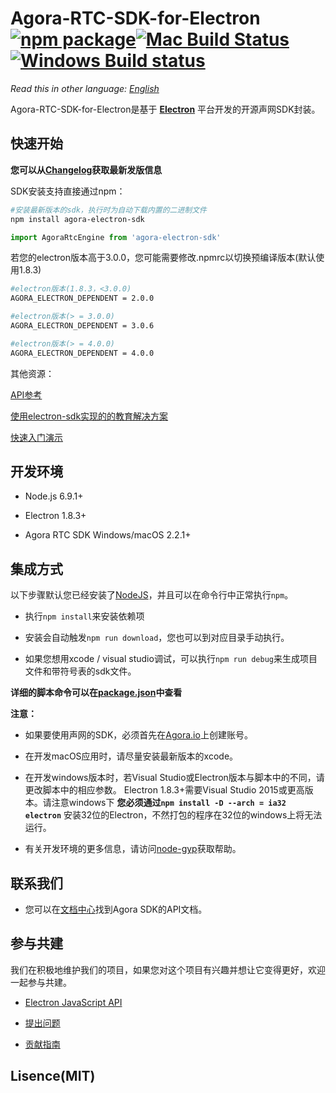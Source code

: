 # Agora-RTC-SDK-for-Electron [![npm package][npm-badge]][npm][![Mac Build Status](https://img.shields.io/travis/AgoraIO/Electron-SDK/release/2.3.2.svg?style=flat-square)](https://travis-ci.org/AgoraIO/Electron-SDK)[![Windows Build status](https://ci.appveyor.com/api/projects/status/github/AgoraIO/Electron-SDK?branch=release/2.3.2&svg=true)](https://ci.appveyor.com/project/menthays/electron-sdk/branch/release/2.3.2)

*Read this in other language: [English](README.md)*

Agora-RTC-SDK-for-Electron是基于 **[Electron](https://electronjs.org/)** 平台开发的开源声网SDK封装。

## 快速开始

**您可以从[Changelog](./CHANGELOG.md)获取最新发版信息**

SDK安装支持直接通过npm：

```bash
#安装最新版本的sdk，执行时为自动下载内置的二进制文件
npm install agora-electron-sdk
```

```javascript
import AgoraRtcEngine from 'agora-electron-sdk'
```

若您的electron版本高于3.0.0，您可能需要修改.npmrc以切换预编译版本(默认使用1.8.3)

```bash
#electron版本(1.8.3，<3.0.0)
AGORA_ELECTRON_DEPENDENT = 2.0.0

#electron版本(> = 3.0.0)
AGORA_ELECTRON_DEPENDENT = 3.0.6

#electron版本(> = 4.0.0)
AGORA_ELECTRON_DEPENDENT = 4.0.0
```

其他资源：

[API参考](./docs/apis.md)

[使用electron-sdk实现的的教育解决方案](https://github.com/AgoraIO/ARD-eEducation-with-Electron)

[快速入门演示](https://github.com/AgoraIO-Community/Agora-Electron-Quickstart)

## 开发环境

 - Node.js 6.9.1+

 - Electron 1.8.3+

 - Agora RTC SDK Windows/macOS 2.2.1+

## 集成方式

以下步骤默认您已经安装了[NodeJS](https://nodejs.org/en/download/)，并且可以在命令行中正常执行`npm`。

 - 执行`npm install`来安装依赖项

 - 安装会自动触发`npm run download`，您也可以到对应目录手动执行。

 - 如果您想用xcode / visual studio调试，可以执行`npm run debug`来生成项目文件和带符号表的sdk文件。

**详细的脚本命令可以在[package.json](./package.json)中查看**

**注意：**

 - 如果要使用声网的SDK，必须首先在[Agora.io](https://dashboard.agora.io/signin)上创建账号。

 - 在开发macOS应用时，请尽量安装最新版本的xcode。

 - 在开发windows版本时，若Visual Studio或Electron版本与脚本中的不同，请更改脚本中的相应参数。 Electron 1.8.3+需要Visual Studio 2015或更高版本。请注意windows下 **您必须通过`npm install -D --arch = ia32 electron`** 安装32位的Electron，不然打包的程序在32位的windows上将无法运行。

 - 有关开发环境的更多信息，请访问[node-gyp](https://github.com/nodejs/node-gyp/blob/master/README.md)获取帮助。

## 联系我们

 - 您可以在[文档中心](https://docs.agora.io/en/)找到Agora SDK的API文档。

## 参与共建

我们在积极地维护我们的项目，如果您对这个项目有兴趣并想让它变得更好，欢迎一起参与共建。

 - [Electron JavaScript API](./docs/apis.md)

 - [提出问题](https://github.com/AgoraIO/Agora-RTC-SDK-for-Electron/issues)

 - [贡献指南](./docs/contribuitions.md)

## Lisence(MIT)

[npm-badge]:https://img.shields.io/npm/v/agora-electron-sdk.png？style=flat-square
[npm]:https://www.npmjs.org/package/agora-electron-sdk
